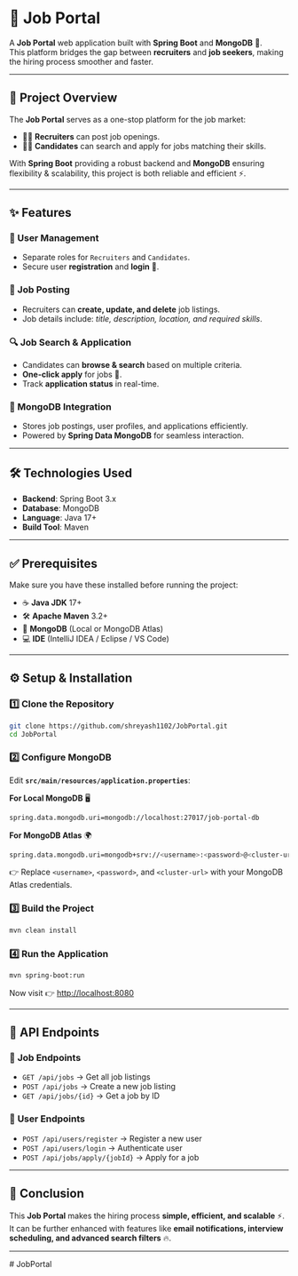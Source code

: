 # 💼 Job Portal

A **Job Portal** web application built with **Spring Boot** and **MongoDB** 🚀.  
This platform bridges the gap between **recruiters** and **job seekers**, making the hiring process smoother and faster.

---

## 📌 Project Overview

The **Job Portal** serves as a one-stop platform for the job market:
- 👩‍💼 **Recruiters** can post job openings.
- 👨‍🎓 **Candidates** can search and apply for jobs matching their skills.

With **Spring Boot** providing a robust backend and **MongoDB** ensuring flexibility & scalability, this project is both reliable and efficient ⚡.

---

## ✨ Features

### 👤 User Management
- Separate roles for `Recruiters` and `Candidates`.
- Secure user **registration** and **login** 🔐.

### 📝 Job Posting
- Recruiters can **create, update, and delete** job listings.
- Job details include: *title, description, location, and required skills*.

### 🔍 Job Search & Application
- Candidates can **browse & search** based on multiple criteria.
- **One-click apply** for jobs 🙌.
- Track **application status** in real-time.

### 🍃 MongoDB Integration
- Stores job postings, user profiles, and applications efficiently.
- Powered by **Spring Data MongoDB** for seamless interaction.

---

## 🛠️ Technologies Used

- **Backend**: Spring Boot 3.x
- **Database**: MongoDB
- **Language**: Java 17+
- **Build Tool**: Maven

---

## ✅ Prerequisites

Make sure you have these installed before running the project:
- ☕ **Java JDK** 17+
- 🛠️ **Apache Maven** 3.2+
- 🍃 **MongoDB** (Local or MongoDB Atlas)
- 💻 **IDE** (IntelliJ IDEA / Eclipse / VS Code)

---

## ⚙️ Setup & Installation

### 1️⃣ Clone the Repository  
```sh
git clone https://github.com/shreyash1102/JobPortal.git
cd JobPortal
```

### 2️⃣ Configure MongoDB

Edit **`src/main/resources/application.properties`**:

**For Local MongoDB** 🖥️  
```sh
spring.data.mongodb.uri=mongodb://localhost:27017/job-portal-db
```

**For MongoDB Atlas** 🌍  
```sh
spring.data.mongodb.uri=mongodb+srv://<username>:<password>@<cluster-url>/job-portal-db?retryWrites=true&w=majority
```
👉 Replace `<username>`, `<password>`, and `<cluster-url>` with your MongoDB Atlas credentials.

### 3️⃣ Build the Project  
```sh
mvn clean install
```

### 4️⃣ Run the Application  
```sh
mvn spring-boot:run
```
Now visit 👉 [http://localhost:8080](http://localhost:8080)

---

## 📡 API Endpoints

### 🔹 **Job Endpoints**
- `GET /api/jobs` → Get all job listings
- `POST /api/jobs` → Create a new job listing
- `GET /api/jobs/{id}` → Get a job by ID

### 🔹 **User Endpoints**
- `POST /api/users/register` → Register a new user
- `POST /api/users/login` → Authenticate user
- `POST /api/jobs/apply/{jobId}` → Apply for a job

---

## 🎯 Conclusion

This **Job Portal** makes the hiring process **simple, efficient, and scalable** ⚡.  
It can be further enhanced with features like **email notifications, interview scheduling, and advanced search filters** 🔥.

---
#   J o b P o r t a l  
 